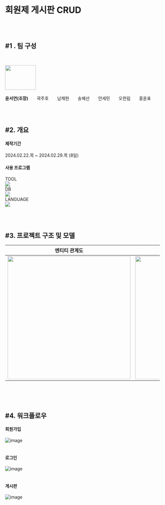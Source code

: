 # 회원제 게시판 CRUD
<br/><br/>
<div align="left">
  
  ## #1 . 팀 구성
  <br>
  <p> <img src="https://github.com/febseo/backtest/assets/163242445/54b20436-6380-401f-a98b-745c9f44a296" width="100" height="80"> <br><br> <strong>윤서연(조장)</strong>  곽주호  남채현  송혜선  안세민  오한림  홍윤표 </p>
  <br><br>

  ## #2. 개요
  #### 제작기간
  2024.02.22.목 ~ 2024.02.29.목 (8일)
  
  #### 사용 프로그램
  TOOL <br>
  <img src="https://img.shields.io/badge/Eclipse IDE-2C2255?style=plastic&logo=eclipseide&logoColor=#fff"/> <br>
  DB <br>
  <img src="https://img.shields.io/badge/Oracle-F80000?style=plastic&logo=oracle&logoColor=#fff"/> <br>
  LANGUAGE <br>
  <img src="https://img.shields.io/badge/Oracle-F80000?style=plastic&logo=oracle&logoColor=#fff"/> <br>
  

  <br><br>
  
  ## #3. 프로젝트 구조 및 모델
  
  엔티티 관계도 | 프로젝트 구조
  ---- | ---- |
  <img src="https://github.com/febseo/backtest/assets/163242445/61b1ca17-3139-43e8-894c-9980e8bc8d42" width="400" height="400"> | <img src="https://github.com/febseo/backtest/assets/163242445/2efc0e52-5fc2-41c6-90e1-d2afaac1bb46" width="400" height="400">

 <br><br><br>

  ## #4. 워크플로우
  #### 회원가입
  ![image](https://github.com/febseo/backtest/assets/163242445/73dde637-ba2a-4c9c-8a70-e941533dc9f2)
  <br><br>
  #### 로그인
  ![image](https://github.com/febseo/backtest/assets/163242445/3e11986b-bdb9-4c23-bb1e-d975d3458411)
  <br><br>
  #### 게시판
  ![image](https://github.com/febseo/backtest/assets/163242445/6df4e404-f551-4268-acd3-7d2acd2c4a90)

  <br><br>

 
</div>


